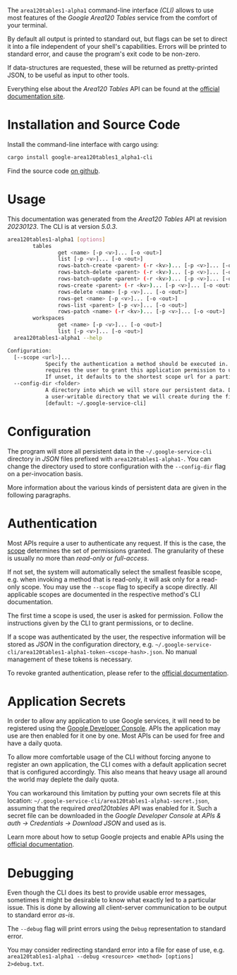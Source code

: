 <!---
DO NOT EDIT !
This file was generated automatically from 'src/generator/templates/cli/README.md.mako'
DO NOT EDIT !
-->
The `area120tables1-alpha1` command-line interface *(CLI)* allows to use most features of the *Google Area120 Tables* service from the comfort of your terminal.

By default all output is printed to standard out, but flags can be set to direct it into a file independent of your shell's
capabilities. Errors will be printed to standard error, and cause the program's exit code to be non-zero.

If data-structures are requested, these will be returned as pretty-printed JSON, to be useful as input to other tools.

Everything else about the *Area120 Tables* API can be found at the
[official documentation site](https://support.google.com/area120-tables/answer/10011390).

# Installation and Source Code

Install the command-line interface with cargo using:

```bash
cargo install google-area120tables1_alpha1-cli
```

Find the source code [on github](https://github.com/Byron/google-apis-rs/tree/main/gen/area120tables1_alpha1-cli).

# Usage

This documentation was generated from the *Area120 Tables* API at revision *20230123*. The CLI is at version *5.0.3*.

```bash
area120tables1-alpha1 [options]
        tables
                get <name> [-p <v>]... [-o <out>]
                list [-p <v>]... [-o <out>]
                rows-batch-create <parent> (-r <kv>)... [-p <v>]... [-o <out>]
                rows-batch-delete <parent> (-r <kv>)... [-p <v>]... [-o <out>]
                rows-batch-update <parent> (-r <kv>)... [-p <v>]... [-o <out>]
                rows-create <parent> (-r <kv>)... [-p <v>]... [-o <out>]
                rows-delete <name> [-p <v>]... [-o <out>]
                rows-get <name> [-p <v>]... [-o <out>]
                rows-list <parent> [-p <v>]... [-o <out>]
                rows-patch <name> (-r <kv>)... [-p <v>]... [-o <out>]
        workspaces
                get <name> [-p <v>]... [-o <out>]
                list [-p <v>]... [-o <out>]
  area120tables1-alpha1 --help

Configuration:
  [--scope <url>]...
            Specify the authentication a method should be executed in. Each scope
            requires the user to grant this application permission to use it.
            If unset, it defaults to the shortest scope url for a particular method.
  --config-dir <folder>
            A directory into which we will store our persistent data. Defaults to
            a user-writable directory that we will create during the first invocation.
            [default: ~/.google-service-cli]

```

# Configuration

The program will store all persistent data in the `~/.google-service-cli` directory in *JSON* files prefixed with `area120tables1-alpha1-`.  You can change the directory used to store configuration with the `--config-dir` flag on a per-invocation basis.

More information about the various kinds of persistent data are given in the following paragraphs.

# Authentication

Most APIs require a user to authenticate any request. If this is the case, the [scope][scopes] determines the 
set of permissions granted. The granularity of these is usually no more than *read-only* or *full-access*.

If not set, the system will automatically select the smallest feasible scope, e.g. when invoking a
method that is read-only, it will ask only for a read-only scope. 
You may use the `--scope` flag to specify a scope directly. 
All applicable scopes are documented in the respective method's CLI documentation.

The first time a scope is used, the user is asked for permission. Follow the instructions given 
by the CLI to grant permissions, or to decline.

If a scope was authenticated by the user, the respective information will be stored as *JSON* in the configuration
directory, e.g. `~/.google-service-cli/area120tables1-alpha1-token-<scope-hash>.json`. No manual management of these tokens
is necessary.

To revoke granted authentication, please refer to the [official documentation][revoke-access].

# Application Secrets

In order to allow any application to use Google services, it will need to be registered using the 
[Google Developer Console][google-dev-console]. APIs the application may use are then enabled for it
one by one. Most APIs can be used for free and have a daily quota.

To allow more comfortable usage of the CLI without forcing anyone to register an own application, the CLI
comes with a default application secret that is configured accordingly. This also means that heavy usage
all around the world may deplete the daily quota.

You can workaround this limitation by putting your own secrets file at this location: 
`~/.google-service-cli/area120tables1-alpha1-secret.json`, assuming that the required *area120tables* API 
was enabled for it. Such a secret file can be downloaded in the *Google Developer Console* at 
*APIs & auth -> Credentials -> Download JSON* and used as is.

Learn more about how to setup Google projects and enable APIs using the [official documentation][google-project-new].


# Debugging

Even though the CLI does its best to provide usable error messages, sometimes it might be desirable to know
what exactly led to a particular issue. This is done by allowing all client-server communication to be 
output to standard error *as-is*.

The `--debug` flag will print errors using the `Debug` representation to standard error.

You may consider redirecting standard error into a file for ease of use, e.g. `area120tables1-alpha1 --debug <resource> <method> [options] 2>debug.txt`.


[scopes]: https://developers.google.com/+/api/oauth#scopes
[revoke-access]: http://webapps.stackexchange.com/a/30849
[google-dev-console]: https://console.developers.google.com/
[google-project-new]: https://developers.google.com/console/help/new/
